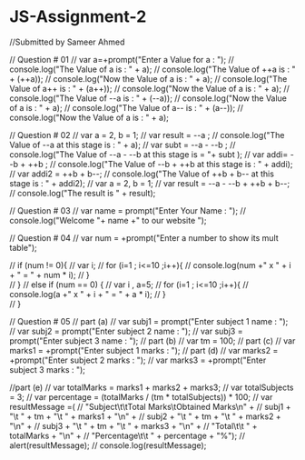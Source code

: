 # JS-Assignment-2
//Submitted by Sameer Ahmed

// Question # 01
// var a=+prompt("Enter a Value for a : ");
// console.log("The Value of a is : " + a);
// console.log("The Value of ++a is : " + (++a));
// console.log("Now the Value of a is : " + a);
// console.log("The Value of a++ is : " + (a++));
// console.log("Now the Value of a is : " + a);
// console.log("The Value of --a is : " + (--a));
// console.log("Now the Value of a is : " + a);
// console.log("The Value of a-- is : " + (a--));
// console.log("Now the Value of a is : " + a);

// Question # 02
// var a = 2, b = 1;
//  var result = --a ; 
// console.log("The Value of --a at this stage is : " + a);
// var subt = --a - --b ;
// console.log("The Value of --a - --b at this stage is = "+ subt );
//  var addi= --b + ++b ;
//  console.log("The Value of --b + ++b at this stage is : " + addi);
// var addi2 = ++b + b--;
// console.log("The Value of ++b + b-- at this stage is : " + addi2);
// var a = 2, b = 1;
// var result = --a - --b + ++b + b--;
// console.log("The result is " + result);

// Question # 03
// var name = prompt("Enter Your Name : ");
// console.log("Welcome "+ name +" to our website ");

// Question # 04
// var num = +prompt("Enter a number to show its mult table");

// if (num != 0){
//     var i;
//     for (i=1 ; i<=10 ;i++){
//         console.log(num +" x " + i + " = " + num * i);
//     }  
// }
// else if (num == 0) {
//     var i , a=5;
//     for (i=1 ; i<=10 ;i++){
//         console.log(a +" x " + i + " = " + a * i);
//     }  
// }

// Question # 05
// part (a)
//  var subj1 = prompt("Enter subject 1 name : ");
//   var subj2 = prompt("Enter subject 2 name : ");
//    var subj3 = prompt("Enter subject 3 name : ");
// part (b)
// var tm = 100;
// part (c)
//  var marks1 = +prompt("Enter subject 1 marks : ");
// part (d)
//   var marks2 = +prompt("Enter subject 2 marks : ");
//    var marks3 = +prompt("Enter subject 3 marks : ");

//part (e)
// var totalMarks = marks1 + marks2 + marks3;
// var totalSubjects = 3;
// var percentage = (totalMarks / (tm * totalSubjects)) * 100;
// var resultMessage =(
//   "Subject\t\tTotal Marks\tObtained Marks\n" +
//   subj1 + "\t         " + tm + "\t      " + marks1 + "\n" +
//   subj2 + "\t         " + tm + "\t       " + marks2 + "\n" +
//   subj3 + "\t         " + tm + "\t        " + marks3 + "\n" +
//   "Total\t\t     " + totalMarks + "\n" +
//   "Percentage\t\t   " + percentage + "%");
// alert(resultMessage);
// console.log(resultMessage);
